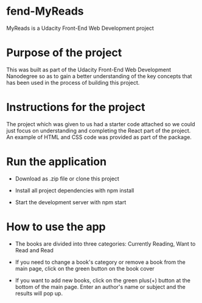 # fend-MyReads
MyReads is a Udacity Front-End Web Development project 
 
 
 
 # Purpose of the project 
 
 This was built as part of the Udacity Front-End Web Development Nanodegree so as to gain a better understanding of the key concepts that has been used in the process of building this project.

# Instructions for the project

The project which was given to us had a starter code attached so we could just focus on understanding and completing the React part of the project. An example of HTML and CSS code was provided as part of the package.

# Run the application 

- Download as .zip file or clone this project

- Install all project dependencies with npm install

- Start the development server with npm start

# How to use the app

- The books are divided into three categories: Currently Reading, Want to Read and Read

- If you need to change a book's category or remove a book from the main page, click on the green button on the book cover 

- If you want to add new books, click on the green plus(+) button at the bottom of the main page. Enter an author's name or subject and the results will pop up. 





 
